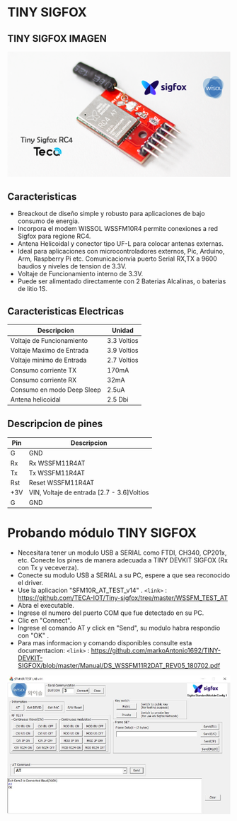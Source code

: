 # TINY SIGFOX

## TINY SIGFOX IMAGEN

![](https://github.com/TECA-IOT/Tiny-sigfox/blob/master/imagenes/TinySigfox.png)


## Caracteristicas

- Breackout de diseño simple y robusto para aplicaciones de bajo consumo de energia. 
- Incorpora el modem WISSOL WSSFM10R4 permite conexiones a red Sigfox para regione RC4.
- Antena Helicoidal y conector tipo UF-L para colocar antenas externas.
- Ideal para aplicaciones con microcontroladores externos, Pic, Arduino, Arm, Raspberry Pi etc. Comunicacionvia  puerto Serial RX,TX a 9600 baudios y niveles de tension de 3.3V.
- Voltaje de Funcionamiento interno de 3.3V.
- Puede ser alimentado directamente con 2 Baterias Alcalinas, o baterias de litio 1S.

## Caracteristicas Electricas

| Descripcion| Unidad                    |
| ------------- | ------------------------------ |
| Voltaje de Funcionamiento  |  3.3 Voltios    |  
| Voltaje  Maximo de Entrada  |  3.9 Voltios    | 
| Voltaje minimo de Entrada   | 2.7 Voltios     |
| Consumo corriente TX | 170mA      |
| Consumo corriente RX   | 32mA     |
| Consumo en modo Deep Sleep   | 2.5uA     |
|  Antena helicoidal   | 2.5 Dbi     |

## Descripcion de pines

| Pin| Descripcion                    |
| ------------- | ------------------------------ |
| G |  GND    |  
| Rx  |  Rx WSSFM11R4AT    | 
| Tx   |  Tx WSSFM11R4AT     |
| Rst   | Reset WSSFM11R4AT    |
| +3V   | VIN, Voltaje de entrada [2.7 - 3.6]Voltios    |
| G   | GND     |



# Probando módulo TINY  SIGFOX

- Necesitara tener un modulo USB a SERIAL como FTDI, CH340, CP201x, etc. Conecte los pines de manera adecuada a TINY DEVKIT SIGFOX (Rx con Tx y veceverza).
- Conecte su modulo USB a SERIAL a su PC, espere a que sea reconocido el driver.
- Use la aplicacion "SFM10R_AT_TEST_v14" .
`<link>` : <https://github.com/TECA-IOT/Tiny-sigfox/tree/master/WSSFM_TEST_AT>
- Abra el executable.
- Ingrese el numero del puerto COM que fue detectado en su PC.
- Clic en "Connect".
- Ingrese el comando AT y click en "Send", su modulo habra respondio con "OK" .
- Para mas informacion y comando disponibles consulte esta documentacion:
`<link>` : <https://github.com/markoAntonio1692/TINY-DEVKIT-SIGFOX/blob/master/Manual/DS_WSSFM11R2DAT_REV05_180702.pdf>


![](https://github.com/markoAntonio1692/TINY-DEVKIT-SIGFOX/blob/master/imagenes/test.JPG)
